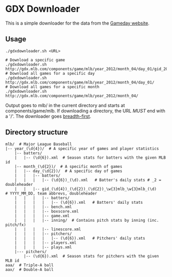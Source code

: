 GDX Downloader
==============

This is a simple downloader for the data from the
[Gameday website](http://gdx.mlb.com/components/game/mlb/).


Usage
-----

    ./gdxdownloader.sh <URL>

    # Download a specific game
    ./gdxdownloader.sh http://gdx.mlb.com/components/game/mlb/year_2012/month_04/day_01/gid_2012_04_01_nyamlb_miamlb_1/
    # Download all games for a specific day
    ./gdxdownloader.sh http://gdx.mlb.com/components/game/mlb/year_2012/month_04/day_01/
    # Download all games for a specific month
    ./gdxdownloader.sh http://gdx.mlb.com/components/game/mlb/year_2012/month_04/

Output goes to mlb/ in the current directory and starts at components/game/mlb.
If downloading a directory, the URL *MUST* end with a '/'. The downloader
goes [breadth-first](https://en.wikipedia.org/wiki/Breadth-first_search).


Directory structure
-------------------

    mlb/  # Major League Baseball
    |-- year_(\d{4})/  # A specific year of games and player statistics
        |-- batters/
        |   |-- (\d{6}).xml  # Season stats for batters with the given MLB id
        |-- month_(\d{2})/  # A specific month of games
        |   |-- day_(\d{2})/  # A specific day of games
        |   |   |-- batters/
        |   |   |   |-- (\d{6})_(\d).xml   # Batter's daily stats # _2 = doubleheader
        |   |   |-- gid_(\d{4})_(\d{2})_(\d{2})_\w{3}mlb_\w{3}mlb_(\d)    # YYYY_MM_DD, team abbrevs, doubleheader
        |   |   |   |-- batters/
        |   |   |   |   |-- (\d{6}).xml   # Batters' daily stats
        |   |   |   |-- bench.xml
        |   |   |   |-- boxscore.xml
        |   |   |   |-- game.xml
        |   |   |   |-- inning/  # Contains pitch stats by inning (inc. pitch/fx)
        |   |   |   |-- linescore.xml
        |   |   |   |-- pitchers/
        |   |   |   |   |-- (\d{6}).xml   # Pitchers' daily stats
        |   |   |   |-- players.xml
        |   |   |   |-- plays.xml
        |--- pitchers/
            |-- (\d{6}).xml  # Season stats for pitchers with the given MLB id
    aaa/  # Triple-A ball
    aax/  # Double-A ball
